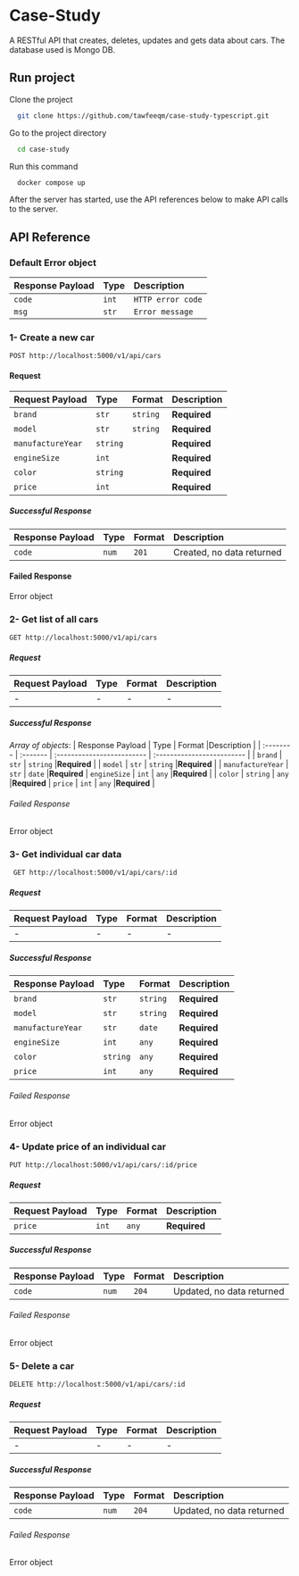 # Case-Study

A RESTful API that creates, deletes, updates and gets data about cars. The database used is Mongo DB. 


## Run project

Clone the project

```bash
  git clone https://github.com/tawfeeqm/case-study-typescript.git
```

Go to the project directory

```bash
  cd case-study
```

Run this command

```bash
  docker compose up
```

After the server has started, use the API references below to make API calls to the server.


## API Reference
### Default Error object
| Response Payload | Type     | Description                |
| :-------- | :------- | :------------------------- | 
| `code` | `int` | `HTTP error code` |
| `msg` | `str` |  `Error message` |

### 1- Create a new car

```http
POST http://localhost:5000/v1/api/cars
```
#### Request
| Request Payload | Type     | Format                |Description                |
| :-------- | :------- | :------------------------- | :------------------------- |
| `brand` | `str` | `string` |**Required** |
| `model` | `str` |  `string` |**Required** |
| `manufactureYear` | `string` |  |**Required** 
| `engineSize` | `int` |  |**Required** |
| `color` | `string` |  |**Required** 
| `price` | `int` |  |**Required** |

##### Successful Response
| Response Payload | Type     | Format                |Description                |
| :-------- | :------- | :------------------------- | :------------------------- |
| `code` | `num` | `201` |Created, no data returned

#### Failed Response
Error object

### 2- Get list of all cars

```http
GET http://localhost:5000/v1/api/cars
```
##### Request
| Request Payload | Type     | Format                |Description                |
| :-------- | :------- | :------------------------- | :------------------------- |
| - |- | - | -|

##### Successful Response
_Array of objects_:
| Response Payload | Type     | Format                |Description                |
| :-------- | :------- | :------------------------- | :------------------------- |
| `brand` | `str` | `string` |**Required** |
| `model` | `str` |  `string` |**Required** |
| `manufactureYear` | `str` | `date` |**Required** 
| `engineSize` | `int` | `any` |**Required** |
| `color` | `string` | `any` |**Required** 
| `price` | `int` | `any` |**Required** |

###### Failed Response
Error object

### 3- Get individual car data

```http
 GET http://localhost:5000/v1/api/cars/:id
```
##### Request
| Request Payload | Type     | Format                |Description                |
| :-------- | :------- | :------------------------- | :------------------------- |
| - |- | - | -|

##### Successful Response
| Response Payload | Type     | Format                |Description                |
| :-------- | :------- | :------------------------- | :------------------------- |
| `brand` | `str` | `string` |**Required** |
| `model` | `str` |  `string` |**Required** |
| `manufactureYear` | `str` | `date` |**Required** 
| `engineSize` | `int` | `any` |**Required** |
| `color` | `string` | `any` |**Required** 
| `price` | `int` | `any` |**Required** |

###### Failed Response
Error object

### 4- Update price of an individual car

```http
PUT http://localhost:5000/v1/api/cars/:id/price
```
##### Request
| Request Payload | Type     | Format                |Description                |
| :-------- | :------- | :------------------------- | :------------------------- |
| `price` | `int` | `any` | **Required**|

##### Successful Response
| Response Payload | Type     | Format                |Description                |
| :-------- | :------- | :------------------------- | :------------------------- |
| `code` | `num` | `204` |Updated, no data returned

###### Failed Response
Error object

### 5- Delete a car

```http
DELETE http://localhost:5000/v1/api/cars/:id
```
##### Request
| Request Payload | Type     | Format                |Description                |
| :-------- | :------- | :------------------------- | :------------------------- |
| - | - | - | -|

##### Successful Response
| Response Payload | Type     | Format                |Description                |
| :-------- | :------- | :------------------------- | :------------------------- |
| `code` | `num` | `204` | Updated, no data returned

###### Failed Response
Error object